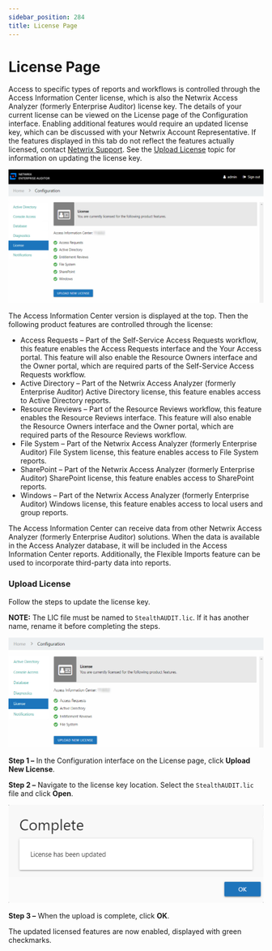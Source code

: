 ```yaml
---
sidebar_position: 284
title: License Page
---
```


# License Page

Access to specific types of reports and workflows is controlled through the Access Information Center license, which is also the Netwrix Access Analyzer (formerly Enterprise Auditor) license key. The details of your current license can be viewed on the License page of the Configuration interface. Enabling additional features would require an updated license key, which can be discussed with your Netwrix Account Representative. If the features displayed in this tab do not reflect the features actually licensed, contact [Netwrix Support](https://www.netwrix.com/support.html "Netwrix Support"). See the [Upload License](#_Upload_License "Upload License") topic for information on updating the license key.

![Configuration interface showing the License page](../../../../../../../static/Content/Resources/Images/Access/InformationCenter/Admin/Configuration/License.png "Configuration interface showing the License page")

The Access Information Center version is displayed at the top. Then the following product features are controlled through the license:

* Access Requests – Part of the Self-Service Access Requests workflow, this feature enables the Access Requests interface and the Your Access portal. This feature will also enable the Resource Owners interface and the Owner portal, which are required parts of the Self-Service Access Requests workflow.
* Active Directory – Part of the Netwrix Access Analyzer (formerly Enterprise Auditor) Active Directory license, this feature enables access to Active Directory reports.
* Resource Reviews – Part of the Resource Reviews workflow, this feature enables the Resource Reviews interface. This feature will also enable the Resource Owners interface and the Owner portal, which are required parts of the Resource Reviews workflow.
* File System – Part of the Netwrix Access Analyzer (formerly Enterprise Auditor) File System license, this feature enables access to File System reports.
* SharePoint – Part of the Netwrix Access Analyzer (formerly Enterprise Auditor) SharePoint license, this feature enables access to SharePoint reports.
* Windows – Part of the Netwrix Access Analyzer (formerly Enterprise Auditor) Windows license, this feature enables access to local users and group reports.

The Access Information Center can receive data from other Netwrix Access Analyzer (formerly Enterprise Auditor) solutions. When the data is available in the Access Analyzer database, it will be included in the Access Information Center reports. Additionally, the Flexible Imports feature can be used to incorporate third-party data into reports.

### Upload License

Follow the steps to update the license key.

**NOTE:** The LIC file must be named to `StealthAUDIT.lic`. If it has another name, rename it before completing the steps.

![Configuration interface showing the License page with unlicensed features](../../../../../../../static/Content/Resources/Images/Access/InformationCenter/Admin/Configuration/LicenseUnlicensedFeatures.png "Configuration interface showing the License page with unlicensed features")

**Step 1 –** In the Configuration interface on the License page, click **Upload New License**.

**Step 2 –** Navigate to the license key location. Select the `StealthAUDIT.lic` file and click **Open**.

![Complete window confirming new license is uploaded](../../../../../../../static/Content/Resources/Images/Access/InformationCenter/Admin/Configuration/LicenseUpdated.png "Complete window confirming new license is uploaded")

**Step 3 –** When the upload is complete, click **OK**.

The updated licensed features are now enabled, displayed with green checkmarks.